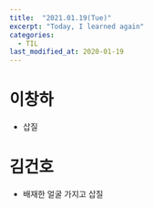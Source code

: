 ```yaml
---
title:  "2021.01.19(Tue)"
excerpt: "Today, I learned again"
categories:
  - TIL
last_modified_at: 2020-01-19
---
```


# 이창하
- 삽질

# 김건호
- 배재한 얼굴 가지고 삽질